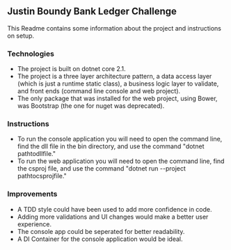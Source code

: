 ## Justin Boundy Bank Ledger Challenge ##

This Readme contains some information about the project and instructions on setup.

### Technologies ###
- The project is built on dotnet core 2.1. 
- The project is a three layer architecture pattern, a data access layer (which is just a runtime static class), a business logic layer to validate, and front ends (command line console and web project).
- The only package that was installed for the web project, using Bower, was Bootstrap (the one for nuget was deprecated).

### Instructions ###
- To run the console application you will need to open the command line, find the dll file in the bin directory, and use the command "dotnet pathtodllfile."
- To run the web application you will need to open the command line, find the csproj file, and use the command "dotnet run --project pathtocsprojfile."

### Improvements ###
- A TDD style could have been used to add more confidence in code.
- Adding more validations and UI changes would make a better user experience.
- The console app could be seperated for better readability.
- A DI Container for the console application would be ideal.
